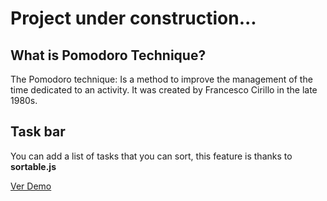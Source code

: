 # Project under construction...

## What is Pomodoro Technique?
The Pomodoro technique: Is a method to improve the management of the time dedicated to an activity. It was created by Francesco Cirillo in the late 1980s.

## Task bar
You can add a list of tasks that you can sort, this feature is thanks to **sortable.js**


[Ver Demo](https://keinnerross.github.io/Espartan-pomodoro-app/) 
